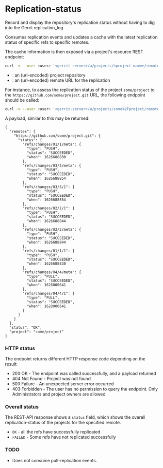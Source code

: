 # Replication-status

Record and display the repository's replication status without having to dig
into the Gerrit replication_log

Consumes replication events and updates a cache with the latest replication
status of specific refs to specific remotes.

The cache information is then exposed via a project's resource REST endpoint:

```bash
curl -v --user <user> '<gerrit-server>/a/projects/<project-name>/remotes/<remote-url>/replication-status'
```

* <project-name>: an (url-encoded) project repository
* <remote-url>: an (url-encoded) remote URL for the replication

For instance, to assess the replication status of the project `some/project` to
the
`https://github.com/some/project.git` URL, the following endpoint should be
called:

```bash
curl -v --user <user> '<gerrit-server>/a/projects/some%2Fproject/remotes/https%3A%2F%2Fgithub.com%2Fsome%2Fproject.git/replication-status'
```

A payload, similar to this may be returned:

```
{
  "remotes": {
    "https://github.com/some/project.git": {
      "status": {
        "refs/changes/01/1/meta": {
          "type": "PUSH",
          "status": "SUCCEEDED",
          "when": 1626688830
        },
        "refs/changes/03/3/meta": {
          "type": "PUSH",
          "status": "SUCCEEDED",
          "when": 1626688854
        },
        "refs/changes/03/3/1": {
          "type": "PUSH",
          "status": "SUCCEEDED",
          "when": 1626688854
        },
        "refs/changes/02/2/1": {
          "type": "PUSH",
          "status": "SUCCEEDED",
          "when": 1626688844
        },
        "refs/changes/02/2/meta": {
          "type": "PUSH",
          "status": "SUCCEEDED",
          "when": 1626688844
        },
        "refs/changes/01/1/1": {
          "type": "PUSH",
          "status": "SUCCEEDED",
          "when": 1626688830
        },
        "refs/changes/04/4/meta": {
          "type": "PULL",
          "status": "SUCCEEDED",
          "when": 1628000641
        },
        "refs/changes/04/4/1": {
          "type": "PULL",
          "status": "SUCCEEDED",
          "when": 1628000641
        }
      }
    }
  },
  "status": "OK",
  "project": "some/project"
}
```

### HTTP status

The endpoint returns different HTTP response code depending on the result:

* 200 OK - The endpoint was called successfully, and a payload returned
* 404 Not Found - Project was not found
* 500 Failure - An unexpected server error occurred
* 403 Forbidden - The user has no permission to query the endpoint. Only
  Administrators and project owners are allowed

### Overall status

The REST-API response shows a `status` field, which shows the overall
replication-status of the projects for the specified remote.

- `OK` - all the refs have successfully replicated
- `FAILED` - Some refs have not replicated successfully

### TODO

* Does not consume pull-replication events.

